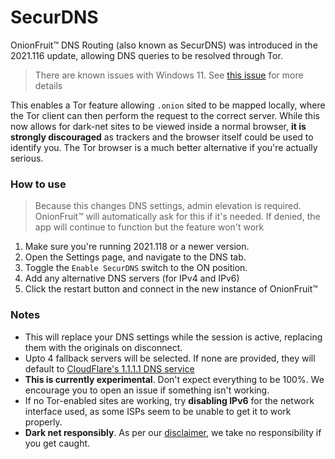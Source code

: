 # SecurDNS

OnionFruit™ DNS Routing (also known as SecurDNS) was introduced in the 2021.116 update, allowing DNS queries to be resolved through Tor.

> There are known issues with Windows 11. See [this issue](https://github.com/dragonfruitnetwork/onionfruit/issues/22) for more details

This enables a Tor feature allowing `.onion` sited to be mapped locally, where the Tor client can then perform the request to the correct server.
While this now allows for dark-net sites to be viewed inside a normal browser, **it is strongly discouraged** as trackers and the browser itself could be used to identify you. The Tor browser is a much better alternative if you're actually serious.

### How to use

> Because this changes DNS settings, admin elevation is required. OnionFruit™ will automatically ask for this if it's needed. If denied, the app will continue to function but the feature won't work

1. Make sure you're running 2021.118 or a newer version.
2. Open the Settings page, and navigate to the DNS tab.
3. Toggle the `Enable SecurDNS` switch to the ON position.
4. Add any alternative DNS servers (for IPv4 and IPv6)
5. Click the restart button and connect in the new instance of OnionFruit™

### Notes

- This will replace your DNS settings while the session is active, replacing them with the originals on disconnect.
- Upto 4 fallback servers will be selected. If none are provided, they will default to [CloudFlare's 1.1.1.1 DNS service](https://1.1.1.1/dns/)
- **This is currently experimental**. Don't expect everything to be 100%. We encourage you to open an issue if something isn't working.
- If no Tor-enabled sites are working, try **disabling IPv6** for the network interface used, as some ISPs seem to be unable to get it to work properly.
- **Dark net responsibly**. As per our [disclaimer](../../legal/disclaimer), we take no responsibility if you get caught.